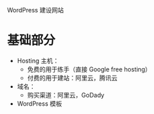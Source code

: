 WordPress 建设网站

# 基础部分

- Hosting 主机：
  - 免费的用于练手（直接 Google free hosting）
  - 付费的用于建站：阿里云，腾讯云
- 域名：
  - 购买渠道：阿里云，GoDady
- WordPress 模板



